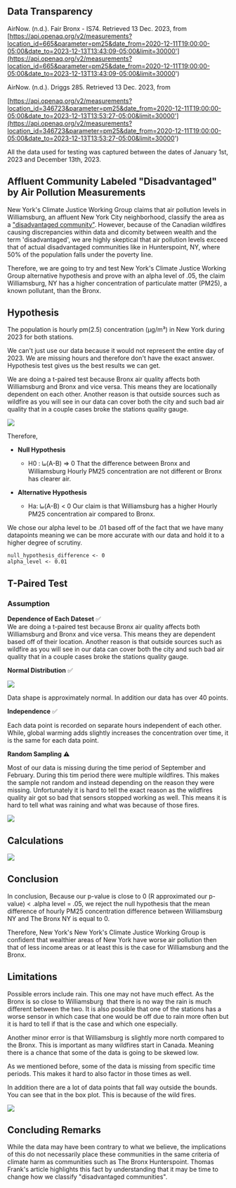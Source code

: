 ## Data Transparency

AirNow. (n.d.). Fair Bronx - IS74. Retrieved 13 Dec. 2023, from [https://api.openaq.org/v2/measurements?location_id=665&parameter=pm25&date_from=2020-12-11T19:00:00-05:00&date_to=2023-12-13T13:43:09-05:00&limit=30000'](https://api.openaq.org/v2/measurements?location_id=665&parameter=pm25&date_from=2020-12-11T19:00:00-05:00&date_to=2023-12-13T13:43:09-05:00&limit=30000')

AirNow. (n.d.). Driggs 285. Retrieved 13 Dec. 2023, from

[https://api.openaq.org/v2/measurements?location_id=346723&parameter=pm25&date_from=2020-12-11T19:00:00-05:00&date_to=2023-12-13T13:53:27-05:00&limit=30000'](https://api.openaq.org/v2/measurements?location_id=346723&parameter=pm25&date_from=2020-12-11T19:00:00-05:00&date_to=2023-12-13T13:53:27-05:00&limit=30000')

All the data used for testing was captured between the dates of January 1st, 2023 and December 13th, 2023.

## Affluent Community Labeled "Disadvantaged" by Air Pollution Measurements

New York's Climate Justice Working Group claims that air pollution levels in Williamsburg, an affluent New York City neighborhood, classify the area as a ["disadvantaged community"](https://arc.net/l/quote/tdfsjypx). However, because of the Canadian wildfires causing discrepancies within data and dicomity between wealth and the term 'disadvantaged', we are highly skeptical that air pollution levels exceed that of actual disadvantaged communities like in Hunterspoint, NY, where 50% of the population falls under the poverty line.

Therefore, we are going to try and test New York's Climate Justice Working Group alternative hypothesis and prove with an alpha level of .05, the claim Williamsburg, NY has a higher concentration of particulate matter (PM25), a known pollutant, than the Bronx.

## Hypothesis

The population is hourly pm(2.5) concentration (µg/m³) in New York during 2023 for both stations.

We can't just use our data because it would not represent the entire day of 2023. We are missing hours and therefore don't have the exact answer. Hypothesis test gives us the best results we can get.

We are doing a t-paired test because Bronx air quality affects both Williamsburg and Bronx and vice versa. This means they are locationally dependent on each other. Another reason is that outside sources such as wildfire as you will see in our data can cover both the city and such bad air quality that in a couple cases broke the stations quality gauge.

![](images/missing_hours.png)

Therefore,

-   **Null Hypothesis**

    -   H0 : ᘈ(A-B) =\> 0 That the difference between Bronx and Williamsburg Hourly PM25 concentration are not different or Bronx has clearer air.

-   **Alternative Hypothesis**

    -   Ha: ᘈ(A-B) \< 0 Our claim is that Williamsburg has a higher Hourly PM25 concentration air compared to Bronx.

We chose our alpha level to be .01 based off of the fact that we have many datapoints meaning we can be more accurate with our data and hold it to a higher degree of scrutiny.

```{r}
null_hypothesis_difference <- 0
alpha_level <- 0.01
```

## **T-Paired Test**

### Assumption

**Dependence of Each Dateset** ✅\
We are doing a t-paired test because Bronx air quality affects both Williamsburg and Bronx and vice versa. This means they are dependent based off of their location. Another reason is that outside sources such as wildfire as you will see in our data can cover both the city and such bad air quality that in a couple cases broke the stations quality gauge.

**Normal Distribution** ✅

![](images/differences.png)

Data shape is approximately normal. In addition our data has over 40 points.

**Independence** ✅

Each data point is recorded on separate hours independent of each other. While, global warming adds slightly increases the concentration over time, it is the same for each data point.

**Random Sampling** ⚠️

Most of our data is missing during the time period of September and February. During this tim period there were multiple wildfires. This makes the sample not random and instead depending on the reason they were missing. Unfortunately it is hard to tell the exact reason as the wildfires quality air got so bad that sensors stopped working as well. This means it is hard to tell what was raining and what was because of those fires.

![](images/missing_hours.png)

## Calculations

![](images/rcode.png)

## Conclusion

In conclusion, Because our p-value is close to 0 (R approximated our p-value) \< .alpha level = .05, we reject the null hypothesis that the mean difference of hourly PM25 concentration difference between Williamsburg NY and The Bronx NY is equal to 0.

Therefore, New York's New York's Climate Justice Working Group is confident that wealthier areas of New York have worse air pollution then that of less income areas or at least this is the case for Williamsburg and the Bronx.

## Limitations

Possible errors include rain. This one may not have much effect. As the Bronx is so close to Williamsburg  that there is no way the rain is much different between the two. It is also possible that one of the stations has a worse sensor in which case that one would be off due to rain more often but it is hard to tell if that is the case and which one especially.

Another minor error is that Williamsburg is slightly more north compared to the Bronx. This is important as many wildfires start in Canada. Meaning there is a chance that some of the data is going to be skewed low.

As we mentioned before, some of the data is missing from specific time periods. This makes it hard to also factor in those times as well.

In addition there are a lot of data points that fall way outside the bounds. You can see that in the box plot. This is because of the wild fires.

![](images/boxplot_comp.png)

## Concluding Remarks

While the data may have been contrary to what we believe, the implications of this do not necessarily place these communities in the same criteria of climate harm as communities such as The Bronx Hunterspoint. Thomas Frank's article highlights this fact by understanding that it may be time to change how we classify "disadvantaged communities".
